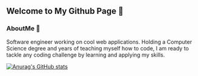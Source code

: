 ## Welcome to My Github Page 👋 
### AboutMe 💬
Software engineer working on cool web applications. Holding a Computer Science degree and years of teaching myself how to code, I am ready to tackle any coding challenge by learning and applying my skills.

[![Anurag's GitHub stats](https://github-readme-stats.vercel.app/api?username=eminshamshoian)](https://github.com/anuraghazra/github-readme-stats)



<!--
**eminshamshoian/eminshamshoian** is a ✨ _special_ ✨ repository because its `README.md` (this file) appears on your GitHub profile.

Here are some ideas to get you started:

- 🔭 I’m currently working on ...
- 🌱 I’m currently learning ...
- 👯 I’m looking to collaborate on ...
- 🤔 I’m looking for help with ...
- 💬 Ask me about ...
- 📫 How to reach me: ...
- 😄 Pronouns: ...
- ⚡ Fun fact: ...
-->
